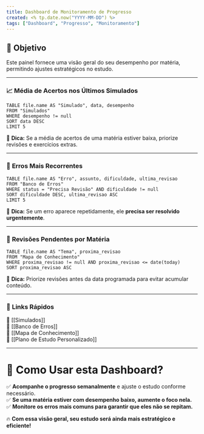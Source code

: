 ```yaml
---
title: Dashboard de Monitoramento de Progresso
created: <% tp.date.now("YYYY-MM-DD") %>
tags: ["Dashboard", "Progresso", "Monitoramento"]
---
```

## **🎯 Objetivo**

Este painel fornece uma visão geral do seu desempenho por matéria, permitindo ajustes estratégicos no estudo.

---

### 📈 **Média de Acertos nos Últimos Simulados**

```dataview
TABLE file.name AS "Simulado", data, desempenho
FROM "Simulados"
WHERE desempenho != null
SORT data DESC
LIMIT 5
```

📌 **Dica:** Se a média de acertos de uma matéria estiver baixa, priorize revisões e exercícios extras.

---

### 🔄 **Erros Mais Recorrentes**

```dataview
TABLE file.name AS "Erro", assunto, dificuldade, ultima_revisao
FROM "Banco de Erros"
WHERE status = "Precisa Revisão" AND dificuldade != null
SORT dificuldade DESC, ultima_revisao ASC
LIMIT 5
```

📌 **Dica:** Se um erro aparece repetidamente, ele **precisa ser resolvido urgentemente**.

---

### 📅 **Revisões Pendentes por Matéria**

```dataview
TABLE file.name AS "Tema", proxima_revisao
FROM "Mapa de Conhecimento"
WHERE proxima_revisao != null AND proxima_revisao <= date(today)
SORT proxima_revisao ASC
```

📌 **Dica:** Priorize revisões antes da data programada para evitar acumular conteúdo.

---

### 🔗 **Links Rápidos**

🔹 [[Simulados]]  
🔹 [[Banco de Erros]]  
🔹 [[Mapa de Conhecimento]]  
🔹 [[Plano de Estudo Personalizado]]

---

# 🚀 **Como Usar esta Dashboard?**

✅ **Acompanhe o progresso semanalmente** e ajuste o estudo conforme necessário.  
✅ **Se uma matéria estiver com desempenho baixo, aumente o foco nela.**  
✅ **Monitore os erros mais comuns para garantir que eles não se repitam.**

🔥 **Com essa visão geral, seu estudo será ainda mais estratégico e eficiente!**